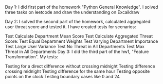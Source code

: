 Day 1: I did first part of the homework "Python General Knowledge". I solved three tasks on leetcode and draw the understanding on Excaildraw

Day 2: I solved the second part of the homework, calculated aggregated user threat score and tested it. I have created tests for scenarios:

Test Calculate Department Mean Score
Test Calculate Aggregated Threat Score:
Test Equal Department Weights
Test Varying Department Importance
Test Large User Variance
Test No Threat in All Departments
Test Max Threat in All Departments
Day 3: I did the third part of the hw1, "Feature Transformation". My tests:

Testing for a direct difference without crossing midnight
Testing difference crossing midnight
Testing difference for the same hour
Testing opposite points on the clock
Testing boundary cases like 0 and 24
